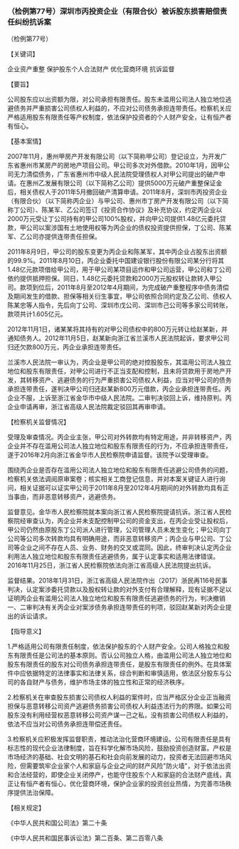 ### （检例第77号）深圳市丙投资企业（有限合伙）被诉股东损害赔偿责任纠纷抗诉案
（检例第77号）

【关键词】

企业资产重整 保护股东个人合法财产 优化营商环境 抗诉监督

【要旨】

公司股东应以出资额为限，对公司承担有限责任。股东未滥用公司法人独立地位逃避债务并严重损害公司债权人利益的，不应对公司债务承担连带责任。检察机关应严格适用股东有限责任等产权制度，依法保护投资者的个人财产安全，让有恒产者有恒心。

【基本案情】

2007年11月，惠州甲房产开发有限公司（以下简称甲公司）登记设立，为开发广东省惠州市某房产的房地产项目公司。甲公司多次对外借款。2010年1月，因甲公司无力清偿债务，广东省惠州市中级人民法院受理债权人对甲公司提出的破产申请。在惠州乙发展有限公司（以下简称乙公司）提供5000万元破产重整保证金后，相关债权人于2011年5月撤回破产清算申请。2011年8月，深圳市丙投资企业（有限合伙）（以下简称丙企业）与甲公司、惠州市丁房产开发有限公司（以下简称丁公司）、陈某军、乙公司签订《投资合作协议》及补充协议，约定丙企业以2000万元受让丁公司持有的甲公司100%股权，并向甲公司提供1.48亿元委托贷款，甲公司以案涉国有土地使用权等为丙企业的债权投资提供担保，丁公司、陈某军、乙公司亦提供连带责任担保。

2011年8月9日，甲公司的股东变更为丙企业和陈某军，其中丙企业占股东出资额的99.9%。2011年8月10日，丙企业委托中国建设银行股份有限公司某分行将其1.48亿元款项借给甲公司，用于甲公司某项目运作和甲公司运营，甲公司和丁公司依约提供抵押担保。同日，1.48亿元委托贷款和2000万元股权转让款转入甲公司。款项到位后，2011年8月至2012年4月期间，为完成破产重整程序中债务清偿及期间发生的借款、担保等相关衍生事宜，甲公司依照合同约定及乙公司、债权人陈某忠等人指令，先后向丁公司、深圳市戊公司、深圳市己公司等多家公司转账，款项共计1.605亿元。

2012年11月1日，诸某某将其持有的对甲公司债权中的800万元转让给赵某新，并通知债务人。2012年11月5日，赵某新向浙江省兰溪市人民法院起诉，要求甲公司归还欠款800万元，丙企业承担连带责任。

兰溪市人民法院一审认为，丙企业是甲公司的绝对控股股东，其滥用公司法人独立地位和股东有限责任，对甲公司进行不正当支配和控制，且未将贷款用于房地产开发，其转移资产、逃避债务的行为严重损害公司债权人利益，应当对甲公司的债务承担连带责任，遂判决甲公司归还赵某新800万元借款，丙企业承担连带责任。丙企业不服，上诉至浙江省金华市中级人民法院。二审判决驳回上诉，维持原判。丙企业申请再审，浙江省高级人民法院裁定驳回其再审申请。

【检察机关监督情况】

受理及审查情况。丙企业主张，甲公司对外转款均有特定用途，并非转移资产，丙企业并不存在滥用公司法人独立地位和股东有限责任的行为，不应承担连带责任，遂于2016年2月向浙江省金华市人民检察院申请监督。该院予以受理审查。

围绕丙企业是否存在滥用公司法人独立地位和股东有限责任逃避公司债务的问题，检察机关依法调阅原审案卷；核实相关工商登记信息，并对本案关键证人进行询问，相关证据可以证实甲公司于2011年8月至2012年4月期间的对外转款均具有正当事由，而非恶意转移资产，逃避债务。

监督意见。金华市人民检察院就本案向浙江省人民检察院提请抗诉。浙江省人民检察院经审查认为，丙企业并未支配控制甲公司的资金支出，在丙企业受让股权后，甲公司仍然由原股东丁公司派人进行管理，公司管理人员未发生变化；甲公司向丁公司等公司多次转款均具有明确用途，而非恶意转移资产；丙企业与甲公司、丁公司等企业之间不存在人员、业务、财务的交叉或混同。因此，终审判决认定丙企业利用法人独立地位和股东有限责任逃避债务，属于认定事实和适用法律错误。2016年11月25日，浙江省人民检察院依法向浙江省高级人民法院提出抗诉。

监督结果。2018年1月31日，浙江省高级人民法院作出（2017）浙民再116号民事判决，认定案涉委托贷款以及股权转让款的对外支付有合理解释，现有证据不足以证明丙企业有滥用公司法人独立地位和股东有限责任逃避债务的行为，判决撤销一、二审判决有关丙企业对案涉债务承担连带责任的判项，驳回赵某新对丙企业提出的诉讼请求。

【指导意义】

1.严格适用公司有限责任制度，依法保护股东的个人财产安全。公司人格独立和股东有限责任是公司法的基本原则。否认公司独立人格，由滥用公司法人独立地位和股东有限责任的股东对公司债务承担连带责任，是股东有限责任的例外。在具体案件中应依据特定的法律事实和法律关系，综合判断和审慎适用，依法区分股东与公司的各自财产与债务，维护市场主体的独立性和正常的经济秩序。

2.检察机关在审查股东损害公司债权人利益的案件时，应当严格区分企业正当融资担保与恶意转移公司资产逃避债务损害公司债权人利益违法行为的界限。如果公司股东没有利用经营权恶意转移公司资产谋一己之私，没有损害公司债权人利益的，依法不应当对公司债务承担连带偿还责任。

3.检察机关应积极发挥监督职责，推动法治化营商环境建设。公司有限责任是具有标志性的现代企业法律制度，旨在科学化解市场风险，鼓励投资创造财富。产权是市场经济的基础、社会文明的基石和社会向前发展的动力，投资者无法回避市场风险，但需要筑牢企业家个人和家庭与企业之间的财产风险"防火墙"，对于依法出资和合法经营的，即使企业关闭停产，也能守住股东个人和家庭的合法财产底线，真正让有恒产者有恒心，优化营商环境，保护企业家的投资创业热情，为完善市场秩序提供法治保障。

【相关规定】

《中华人民共和国公司法》第二十条

《中华人民共和国民事诉讼法》第二百条、第二百零八条

